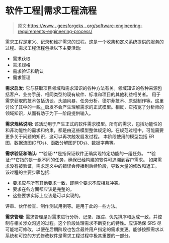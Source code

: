 # 软件工程|需求工程流程

> 原文:[https://www . geesforgeks . org/software-engineering-requirements-engineering-process/](https://www.geeksforgeeks.org/software-engineering-requirements-engineering-process/)

需求工程是定义、记录和维护需求的过程。这是一个收集和定义系统提供的服务的过程。需求工程流程包括以下主要活动:

*   需求获取
*   需求规格
*   需求验证和确认
*   需求管理

**需求启发:**
它与获取项目领域和需求知识的各种方法有关。领域知识的各种来源包括客户、业务手册、相同类型的现有软件、标准和项目的其他利益相关者。
用于需求获取的技术包括访谈、头脑风暴、任务分析、德尔菲技术、原型制作等。这里讨论了其中的一些[。](https://www.geeksforgeeks.org/software-engineering-requirements-elicitation/)启发不会产生理解需求的正式模型。相反，它拓宽了分析师的领域知识，从而有助于为下一阶段提供输入。

**需求规格说明:**
该活动用于产生正式的软件需求模型。所有的需求，包括功能性的和非功能性的需求和约束，都是由这些模型整体规定的。在规范过程中，可能需要更多关于问题的知识，这可以再次触发启发过程。
本阶段使用的模型包括 ER 图、数据流图(DFDs)、函数分解图(FDDs)、数据字典等。

**需求验证和确认:**
**验证:**是指保证软件正确实现特定功能的一组任务。
**验证:**它指的是一组不同的任务，确保已经构建的软件可追溯到客户需求。
如果需求没有被验证，需求定义中的错误会传播到后续阶段，导致大量的修改和返工。
该过程的主要步骤包括:

*   要求应与所有其他要求一致，即两个要求不应相互冲突。
*   要求在各方面都应该是完整的。
*   这些要求实际上应该是可以实现的。

评审、伙伴检查、制作测试用例等。是用于此的一些方法。

**需求管理:**
需求管理是对需求进行分析、记录、跟踪、优先排序和达成一致，并控制与相关涉众沟通的过程。这个阶段处理需求不断变化的特性。应该确保 SRS 尽可能地可修改，以便在后期阶段也包含最终用户指定的需求变更。能够按照需求以系统和可控的方式修改软件是需求工程过程中极其重要的一部分。